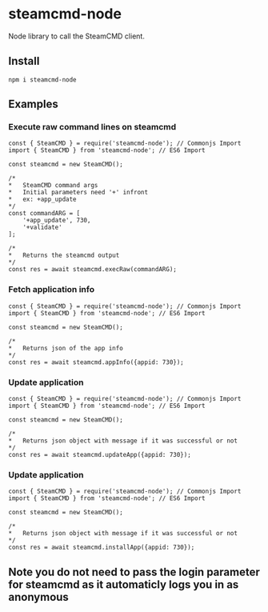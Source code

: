 # steamcmd-node
Node library to call the SteamCMD client.

## Install
    npm i steamcmd-node 

## Examples
### Execute raw command lines on steamcmd

    const { SteamCMD } = require('steamcmd-node'); // Commonjs Import
    import { SteamCMD } from 'steamcmd-node'; // ES6 Import

    const steamcmd = new SteamCMD();

    /*
    *   SteamCMD command args
    *   Initial parameters need '+' infront
    *   ex: +app_update
    */
    const commandARG = [
        '+app_update', 730,
        '+validate'
    ];

    /*
    *   Returns the steamcmd output
    */
    const res = await steamcmd.execRaw(commandARG);


### Fetch application info

    const { SteamCMD } = require('steamcmd-node'); // Commonjs Import
    import { SteamCMD } from 'steamcmd-node'; // ES6 Import 

    const steamcmd = new SteamCMD();

    /*
    *   Returns json of the app info
    */
    const res = await steamcmd.appInfo({appid: 730});

### Update application

    const { SteamCMD } = require('steamcmd-node'); // Commonjs Import
    import { SteamCMD } from 'steamcmd-node'; // ES6 Import

    const steamcmd = new SteamCMD();

    /*
    *   Returns json object with message if it was successful or not
    */
    const res = await steamcmd.updateApp({appid: 730});    

### Update application

    const { SteamCMD } = require('steamcmd-node'); // Commonjs Import
    import { SteamCMD } from 'steamcmd-node'; // ES6 Import

    const steamcmd = new SteamCMD();

    /*
    *   Returns json object with message if it was successful or not
    */
    const res = await steamcmd.installApp({appid: 730});  

## Note you do not need to pass the login parameter for steamcmd as it automaticly logs you in as anonymous